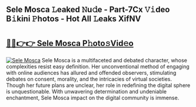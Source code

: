 ## Sele Mosca 𝙻eaked 𝙽u𝚍e - Part-7Cx 𝚅𝚒deo B𝚒kini 𝙿hotos - Hot All 𝙻eaks XifNV

# <h2><a href="http://ld3qm2.urlbe.top/?page=Sele+Mosca">🔗🔗👉👉 Sele Mosca P𝚑oto𝚜Vid𝚎o</a></h2>

[![Sele Mosca](https://i.imgur.com/eBuTRDB.gif)](http://ld3qm2.urlbe.top/?page=Sele+Mosca)
Sele Mosca is a multifaceted and debated character, whose complexities resist easy definition. Her unconventional method of engaging with online audiences has allured and offended observers, stimulating debates on consent, morality, and the intricacies of virtual societies. Though her future plans are unclear, her role in redefining the digital sphere is unquestionable. With unwavering determination and undeniable enchantment, Sele Mosca impact on the digital community is immense.
